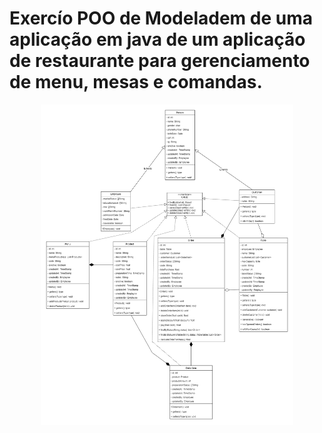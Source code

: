 # Exercío POO de Modeladem de uma aplicação em java de um aplicação de restaurante para gerenciamento de menu, mesas e comandas.


<p align="center">
   <img alt="Diagrama de Classes" src=".github/Diagrama_Classes_Atividade.png" 
  width="80%">
</p>
